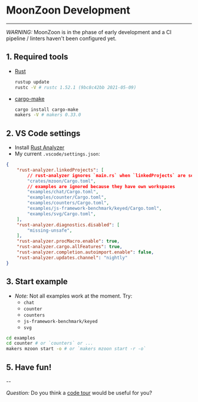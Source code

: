 # MoonZoon Development

---

_WARNING:_ MoonZoon is in the phase of early development and a CI pipeline / linters haven't been configured yet.

## 1. Required tools

- [Rust](https://www.rust-lang.org/)
  ```bash
  rustup update
  rustc -V # rustc 1.52.1 (9bc8c42bb 2021-05-09)
  ```

- [cargo-make](https://sagiegurari.github.io/cargo-make/)
  ```bash
  cargo install cargo-make
  makers -V # makers 0.33.0
  ```

## 2. VS Code settings

- Install [Rust Analyzer](https://rust-analyzer.github.io/)
- My current `.vscode/settings.json`:

```json
{
    "rust-analyzer.linkedProjects": [
        // rust-analyzer ignores `main.rs` when `linkedProjects` are set
        "crates/mzoon/Cargo.toml",
        // examples are ignored because they have own workspaces
        "examples/chat/Cargo.toml",
        "examples/counter/Cargo.toml",
        "examples/counters/Cargo.toml",
        "examples/js-framework-benchmark/keyed/Cargo.toml",
        "examples/svg/Cargo.toml",
    ],
    "rust-analyzer.diagnostics.disabled": [
        "missing-unsafe",
    ],
    "rust-analyzer.procMacro.enable": true,
    "rust-analyzer.cargo.allFeatures": true,
    "rust-analyzer.completion.autoimport.enable": false,
    "rust-analyzer.updates.channel": "nightly"
}
```

</details>

## 3. Start example

- _Note:_ Not all examples work at the moment. Try:
  - `chat`
  - `counter`
  - `counters`
  - `js-framework-benchmark/keyed`
  - `svg`

```sh
cd examples
cd counter # or `counters` or ...
makers mzoon start -o # or `makers mzoon start -r -o`
```

## 5. Have fun!

--

_Question:_ Do you think a [code tour](https://github.com/microsoft/codetour) would be useful for you?
